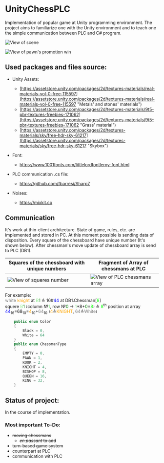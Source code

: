 # UnityChessPLC
Implementation of popular game at Unity programming environment.
The project aims to familiarize one with the Unity environment and to teach one the simple communication between PLC and C# program.

![View of scene](https://db5pap001files.storage.live.com/y4msCMl5ai7r8vyRBozCZU3J-4n8_CDYnh5AdBJpnwl4UdG4CwprKVCoKJR7FsVzpDk8sMNrKmZmfzQz3-VJfsSeYqpZ5J5RvJgTWyvoifnKmDsVUuDG7AOiP5UysabpfeY_54VWHrj2JVBGy-sr7GRFp0uLhYzEg2kRp6JHryhfcxQujecRie4jy_EjQcaBFNQ?width=1861&height=967&cropmode=none)

![View of pawn's promotion win](https://db5pap001files.storage.live.com/y4mnoP4Fwr3km9hiY-U5-I-f5g_Ffk163EQOfejuk5JFCskp5HqFbW-70pUqeEI94hk2Cszk-bk0WySXkh7ex-mERvplFea0AKuwMQ_KP04eGcKYu2QVZc9QHMQyAOp1kMsgHdmsTAQGnyQ5U6Gsi43LSmZlEXQzSUEJyfwzzN9Lhp07eX2hdgGIA072E5G3_ky?width=1909&height=1033&cropmode=none)

## Used packages and files source:
* Unity Assets:
  - [https://assetstore.unity.com/packages/2d/textures-materials/real-materials-vol-0-free-115597](https://assetstore.unity.com/packages/2d/textures-materials/real-materials-vol-0-free-115597 "Metals' and stones' materials")
  - [https://assetstore.unity.com/packages/2d/textures-materials/9t5-pbr-textures-freebies-171062](https://assetstore.unity.com/packages/2d/textures-materials/9t5-pbr-textures-freebies-171062 "Grass' material")
  - [https://assetstore.unity.com/packages/2d/textures-materials/sky/free-hdr-sky-61217](https://assetstore.unity.com/packages/2d/textures-materials/sky/free-hdr-sky-61217 "Skybox")

* Font:
  - https://www.1001fonts.com/littlelordfontleroy-font.html

* PLC communication .cs file:
  - https://github.com/fbarresi/Sharp7

* Noises:
  -  https://mixkit.co

## Communication
It's work at thin-client architecture. State of game, rules, etc. are implemented and stored in PC. At this moment possible is sending data of disposition. Every square of the chessboard have unique number (It's shown below). After chessman's move update of chessboard array is send to PLC (DB1).

Squares of the chessboard with unique numbers | Fragment of Array of chessmans at PLC
------------- | -------------
![View of squeres number](https://db5pap001files.storage.live.com/y4mQODA2IoaUHPxUKx6PpMuLSDKHu8kffW1dii1P6RssqlkNwuZTdXvctREkWD9sWGsK79Uw00ob8itVo1AUJW-_iPO9VUI5B1zoaDnoiJoX4S4EjQxMFbG4Y6fMXQdGP570RZ0UVsMQgJ3oDD7cmMDFtBrsciKECGeUlJ41dqRFXKpaLsjZnoBqU-mM02gwXk1?width=1436&height=719&cropmode=none) | ![View of PLC chessmans array](https://db5pap001files.storage.live.com/y4m2eZR_LiEdzNC2zgoxVA9Rahii0iEfdJxWTS-leRbZuT6AWFyzM4KTOjrAjnwAuxsbzt4AtITXlEGylnM_kQ4xw32ovg6VeYOcU0MD6bv1f9e694JWWIgIjZi9GdLzRBHX1UB3y37e-axpSD6Qd2HE1LqshQ4dOAd-LETwf6iDYhI3IhFLAgwzVcHcrgWk64X?width=739&height=527&cropmode=none)

For example:  
   <span style="color:gray">white</span> <span style="color:orange">knight</span> at <span style="color:lightgreen">B</span><span style="color:green">1</span> ≙ 16#<span style="color:blue">44</span> at DB1.Chessman[<span style="color:lime">8</span>]  
    squere <span style="color:lightgreen">B</span><span style="color:green">1</span> ≀column №<span style="color:lightgreen">1</span>, row №<span style="color:green">0</span> → <span style="color:lightgreen">1</span>*8+<span style="color:green">0</span>=<span style="color:lime">8</span>≀ ≙ <span style="color:lime">8</span><sup>th</sup> position at array  
    <span style="color:blue">44</span><sub>16</sub>=68<sub>10</sub>=<span style="color:orange">4</span><sub>10</sub>+<span style="color:gray">64</span><sub>10</sub> ≀<span style="color:orange">4</span>≙<span style="color:orange">KNIGHT</span>, <span style="color:gray">64</span>≙<span style="color:gray">White</span>≀

```csharp
    public enum Color
    {
        Black = 0,
        White = 64
    }
    public enum ChessmanType
    {
        EMPTY = 0,
        PAWN = 1,
        ROOK = 2,
        KNIGHT = 4,
        BISHOP = 8,
        QUEEN = 16,
        KING = 32,
    }
```

## Status of project:
In the course of implementation.

### Most important To-Do:
* ~~moving chessmans~~ 
  - ~~*en passant* to add~~
* ~~turn-based game system~~
* counterpart at PLC
* communication with PLC
